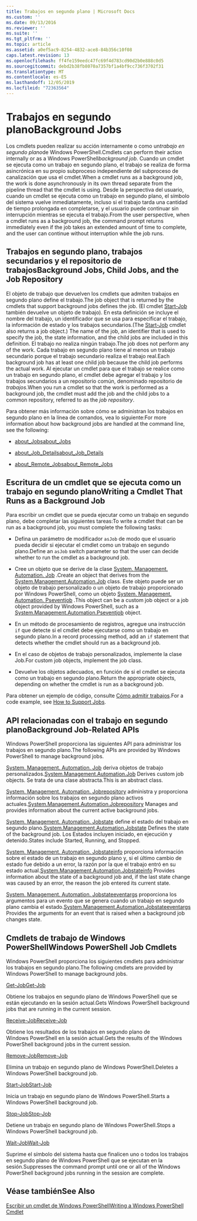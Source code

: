 ```yaml
---
title: Trabajos en segundo plano | Microsoft Docs
ms.custom: ''
ms.date: 09/13/2016
ms.reviewer: ''
ms.suite: ''
ms.tgt_pltfrm: ''
ms.topic: article
ms.assetid: a0ef5ac9-8254-4832-ace8-84b356c10f08
caps.latest.revision: 13
ms.openlocfilehash: ff4fe159eedc47fc69f4d783cd90d2b0e888c0d5
ms.sourcegitcommit: debd2b38fb8070a7357bf1a4bf9cc736f3702f31
ms.translationtype: MT
ms.contentlocale: es-ES
ms.lasthandoff: 12/05/2019
ms.locfileid: "72363564"
---
```

# <a name="background-jobs"></a><span data-ttu-id="1321c-102">Trabajos en segundo plano</span><span class="sxs-lookup"><span data-stu-id="1321c-102">Background Jobs</span></span>

<span data-ttu-id="1321c-103">Los cmdlets pueden realizar su acción internamente o como un*trabajo en segundo plano*de Windows PowerShell.</span><span class="sxs-lookup"><span data-stu-id="1321c-103">Cmdlets can perform their action internally or as a Windows PowerShell*background job*.</span></span> <span data-ttu-id="1321c-104">Cuando un cmdlet se ejecuta como un trabajo en segundo plano, el trabajo se realiza de forma asincrónica en su propio subproceso independiente del subproceso de canalización que usa el cmdlet.</span><span class="sxs-lookup"><span data-stu-id="1321c-104">When a cmdlet runs as a background job, the work is done asynchronously in its own thread separate from the pipeline thread that the cmdlet is using.</span></span> <span data-ttu-id="1321c-105">Desde la perspectiva del usuario, cuando un cmdlet se ejecuta como un trabajo en segundo plano, el símbolo del sistema vuelve inmediatamente, incluso si el trabajo tarda una cantidad de tiempo prolongada en completarse, y el usuario puede continuar sin interrupción mientras se ejecuta el trabajo.</span><span class="sxs-lookup"><span data-stu-id="1321c-105">From the user perspective, when a cmdlet runs as a background job, the command prompt returns immediately even if the job takes an extended amount of time to complete, and the user can continue without interruption while the job runs.</span></span>

## <a name="background-jobs-child-jobs-and-the-job-repository"></a><span data-ttu-id="1321c-106">Trabajos en segundo plano, trabajos secundarios y el repositorio de trabajos</span><span class="sxs-lookup"><span data-stu-id="1321c-106">Background Jobs, Child Jobs, and the Job Repository</span></span>

<span data-ttu-id="1321c-107">El objeto de trabajo que devuelven los cmdlets que admiten trabajos en segundo plano define el trabajo.</span><span class="sxs-lookup"><span data-stu-id="1321c-107">The job object that is returned by the cmdlets that support background jobs defines the job.</span></span> <span data-ttu-id="1321c-108">(El cmdlet [Start-Job](/powershell/module/Microsoft.PowerShell.Core/Start-Job) también devuelve un objeto de trabajo). En esta definición se incluye el nombre del trabajo, un identificador que se usa para especificar el trabajo, la información de estado y los trabajos secundarios.</span><span class="sxs-lookup"><span data-stu-id="1321c-108">(The [Start-Job](/powershell/module/Microsoft.PowerShell.Core/Start-Job) cmdlet also returns a job object.) The name of the job, an identifier that is used to specify the job, the state information, and the child jobs are included in this definition.</span></span> <span data-ttu-id="1321c-109">El trabajo no realiza ningún trabajo.</span><span class="sxs-lookup"><span data-stu-id="1321c-109">The job does not perform any of the work.</span></span> <span data-ttu-id="1321c-110">Cada trabajo en segundo plano tiene al menos un trabajo secundario porque el trabajo secundario realiza el trabajo real.</span><span class="sxs-lookup"><span data-stu-id="1321c-110">Each background job has at least one child job because the child job performs the actual work.</span></span> <span data-ttu-id="1321c-111">Al ejecutar un cmdlet para que el trabajo se realice como un trabajo en segundo plano, el cmdlet debe agregar el trabajo y los trabajos secundarios a un repositorio común, denominado repositorio de *trabajos*.</span><span class="sxs-lookup"><span data-stu-id="1321c-111">When you run a cmdlet so that the work is performed as a background job, the cmdlet must add the job and the child jobs to a common repository, referred to as the *job repository*.</span></span>

<span data-ttu-id="1321c-112">Para obtener más información sobre cómo se administran los trabajos en segundo plano en la línea de comandos, vea lo siguiente:</span><span class="sxs-lookup"><span data-stu-id="1321c-112">For more information about how background jobs are handled at the command line, see the following:</span></span>

- [<span data-ttu-id="1321c-113">about_Jobs</span><span class="sxs-lookup"><span data-stu-id="1321c-113">about_Jobs</span></span>](/powershell/module/microsoft.powershell.core/about/about_jobs)

- [<span data-ttu-id="1321c-114">about_Job_Details</span><span class="sxs-lookup"><span data-stu-id="1321c-114">about_Job_Details</span></span>](/powershell/module/microsoft.powershell.core/about/about_job_details)

- [<span data-ttu-id="1321c-115">about_Remote_Jobs</span><span class="sxs-lookup"><span data-stu-id="1321c-115">about_Remote_Jobs</span></span>](/powershell/module/microsoft.powershell.core/about/about_remote_jobs)

## <a name="writing-a-cmdlet-that-runs-as-a-background-job"></a><span data-ttu-id="1321c-116">Escritura de un cmdlet que se ejecuta como un trabajo en segundo plano</span><span class="sxs-lookup"><span data-stu-id="1321c-116">Writing a Cmdlet That Runs as a Background Job</span></span>

<span data-ttu-id="1321c-117">Para escribir un cmdlet que se pueda ejecutar como un trabajo en segundo plano, debe completar las siguientes tareas:</span><span class="sxs-lookup"><span data-stu-id="1321c-117">To write a cmdlet that can be run as a background job, you must complete the following tasks:</span></span>

- <span data-ttu-id="1321c-118">Defina un parámetro de modificador `asJob` de modo que el usuario pueda decidir si ejecutar el cmdlet como un trabajo en segundo plano.</span><span class="sxs-lookup"><span data-stu-id="1321c-118">Define an `asJob` switch parameter so that the user can decide whether to run the cmdlet as a background job.</span></span>

- <span data-ttu-id="1321c-119">Cree un objeto que se derive de la clase [System. Management. Automation. Job](/dotnet/api/System.Management.Automation.Job) .</span><span class="sxs-lookup"><span data-stu-id="1321c-119">Create an object that derives from the [System.Management.Automation.Job](/dotnet/api/System.Management.Automation.Job) class.</span></span> <span data-ttu-id="1321c-120">Este objeto puede ser un objeto de trabajo personalizado o un objeto de trabajo proporcionado por Windows PowerShell, como un objeto [System. Management. Automation. Pseventjob](/dotnet/api/System.Management.Automation.PSEventJob) .</span><span class="sxs-lookup"><span data-stu-id="1321c-120">This object can be a custom job object or a job object provided by Windows PowerShell, such as a [System.Management.Automation.Pseventjob](/dotnet/api/System.Management.Automation.PSEventJob) object.</span></span>

- <span data-ttu-id="1321c-121">En un método de procesamiento de registros, agregue una instrucción `if` que detecte si el cmdlet debe ejecutarse como un trabajo en segundo plano.</span><span class="sxs-lookup"><span data-stu-id="1321c-121">In a record processing method, add an `if` statement that detects whether the cmdlet should run as a background job.</span></span>

- <span data-ttu-id="1321c-122">En el caso de objetos de trabajo personalizados, implemente la clase Job.</span><span class="sxs-lookup"><span data-stu-id="1321c-122">For custom job objects, implement the job class.</span></span>

- <span data-ttu-id="1321c-123">Devuelve los objetos adecuados, en función de si el cmdlet se ejecuta como un trabajo en segundo plano.</span><span class="sxs-lookup"><span data-stu-id="1321c-123">Return the appropriate objects, depending on whether the cmdlet is run as a background job.</span></span>

<span data-ttu-id="1321c-124">Para obtener un ejemplo de código, consulte [Cómo admitir trabajos](./how-to-support-jobs.md).</span><span class="sxs-lookup"><span data-stu-id="1321c-124">For a code example, see [How to Support Jobs](./how-to-support-jobs.md).</span></span>

## <a name="background-job-related-apis"></a><span data-ttu-id="1321c-125">API relacionadas con el trabajo en segundo plano</span><span class="sxs-lookup"><span data-stu-id="1321c-125">Background Job-Related APIs</span></span>

<span data-ttu-id="1321c-126">Windows PowerShell proporciona las siguientes API para administrar los trabajos en segundo plano.</span><span class="sxs-lookup"><span data-stu-id="1321c-126">The following APIs are provided by Windows PowerShell to manage background jobs.</span></span>

<span data-ttu-id="1321c-127">[System. Management. Automation. Job](/dotnet/api/System.Management.Automation.Job) deriva objetos de trabajo personalizados.</span><span class="sxs-lookup"><span data-stu-id="1321c-127">[System.Management.Automation.Job](/dotnet/api/System.Management.Automation.Job) Derives custom job objects.</span></span> <span data-ttu-id="1321c-128">Se trata de una clase abstracta.</span><span class="sxs-lookup"><span data-stu-id="1321c-128">This is an abstract class.</span></span>

<span data-ttu-id="1321c-129">[System. Management. Automation. Jobrepository](/dotnet/api/System.Management.Automation.JobRepository) administra y proporciona información sobre los trabajos en segundo plano activos actuales.</span><span class="sxs-lookup"><span data-stu-id="1321c-129">[System.Management.Automation.Jobrepository](/dotnet/api/System.Management.Automation.JobRepository) Manages and provides information about the current active background jobs.</span></span>

<span data-ttu-id="1321c-130">[System. Management. Automation. Jobstate](/dotnet/api/System.Management.Automation.JobState) define el estado del trabajo en segundo plano.</span><span class="sxs-lookup"><span data-stu-id="1321c-130">[System.Management.Automation.Jobstate](/dotnet/api/System.Management.Automation.JobState) Defines the state of the background job.</span></span> <span data-ttu-id="1321c-131">Los Estados incluyen iniciado, en ejecución y detenido.</span><span class="sxs-lookup"><span data-stu-id="1321c-131">States include Started, Running, and Stopped.</span></span>

<span data-ttu-id="1321c-132">[System. Management. Automation. Jobstateinfo](/dotnet/api/System.Management.Automation.JobStateInfo) proporciona información sobre el estado de un trabajo en segundo plano y, si el último cambio de estado fue debido a un error, la razón por la que el trabajo entró en su estado actual.</span><span class="sxs-lookup"><span data-stu-id="1321c-132">[System.Management.Automation.Jobstateinfo](/dotnet/api/System.Management.Automation.JobStateInfo) Provides information about the state of a background job and, if the last state change was caused by an error, the reason the job entered its current state.</span></span>

<span data-ttu-id="1321c-133">[System. Management. Automation. Jobstateeventargs](/dotnet/api/System.Management.Automation.JobStateEventArgs) proporciona los argumentos para un evento que se genera cuando un trabajo en segundo plano cambia el estado.</span><span class="sxs-lookup"><span data-stu-id="1321c-133">[System.Management.Automation.Jobstateeventargs](/dotnet/api/System.Management.Automation.JobStateEventArgs) Provides the arguments for an event that is raised when a background job changes state.</span></span>

## <a name="windows-powershell-job-cmdlets"></a><span data-ttu-id="1321c-134">Cmdlets de trabajo de Windows PowerShell</span><span class="sxs-lookup"><span data-stu-id="1321c-134">Windows PowerShell Job Cmdlets</span></span>

<span data-ttu-id="1321c-135">Windows PowerShell proporciona los siguientes cmdlets para administrar los trabajos en segundo plano.</span><span class="sxs-lookup"><span data-stu-id="1321c-135">The following cmdlets are provided by Windows PowerShell to manage background jobs.</span></span>

[<span data-ttu-id="1321c-136">Get-Job</span><span class="sxs-lookup"><span data-stu-id="1321c-136">Get-Job</span></span>](/powershell/module/Microsoft.PowerShell.Core/Get-Job)

<span data-ttu-id="1321c-137">Obtiene los trabajos en segundo plano de Windows PowerShell que se están ejecutando en la sesión actual.</span><span class="sxs-lookup"><span data-stu-id="1321c-137">Gets Windows PowerShell background jobs that are running in the current session.</span></span>

[<span data-ttu-id="1321c-138">Receive-Job</span><span class="sxs-lookup"><span data-stu-id="1321c-138">Receive-Job</span></span>](/powershell/module/Microsoft.PowerShell.Core/Receive-Job)

<span data-ttu-id="1321c-139">Obtiene los resultados de los trabajos en segundo plano de Windows PowerShell en la sesión actual.</span><span class="sxs-lookup"><span data-stu-id="1321c-139">Gets the results of the Windows PowerShell background jobs in the current session.</span></span>

[<span data-ttu-id="1321c-140">Remove-Job</span><span class="sxs-lookup"><span data-stu-id="1321c-140">Remove-Job</span></span>](/powershell/module/Microsoft.PowerShell.Core/Remove-Job)

<span data-ttu-id="1321c-141">Elimina un trabajo en segundo plano de Windows PowerShell.</span><span class="sxs-lookup"><span data-stu-id="1321c-141">Deletes a Windows PowerShell background job.</span></span>

[<span data-ttu-id="1321c-142">Start-Job</span><span class="sxs-lookup"><span data-stu-id="1321c-142">Start-Job</span></span>](/powershell/module/Microsoft.PowerShell.Core/Start-Job)

<span data-ttu-id="1321c-143">Inicia un trabajo en segundo plano de Windows PowerShell.</span><span class="sxs-lookup"><span data-stu-id="1321c-143">Starts a Windows PowerShell background job.</span></span>

[<span data-ttu-id="1321c-144">Stop-Job</span><span class="sxs-lookup"><span data-stu-id="1321c-144">Stop-Job</span></span>](/powershell/module/Microsoft.PowerShell.Core/Stop-Job)

<span data-ttu-id="1321c-145">Detiene un trabajo en segundo plano de Windows PowerShell.</span><span class="sxs-lookup"><span data-stu-id="1321c-145">Stops a Windows PowerShell background job.</span></span>

[<span data-ttu-id="1321c-146">Wait-Job</span><span class="sxs-lookup"><span data-stu-id="1321c-146">Wait-Job</span></span>](/powershell/module/Microsoft.PowerShell.Core/Wait-Job)

<span data-ttu-id="1321c-147">Suprime el símbolo del sistema hasta que finalicen uno o todos los trabajos en segundo plano de Windows PowerShell que se ejecutan en la sesión.</span><span class="sxs-lookup"><span data-stu-id="1321c-147">Suppresses the command prompt until one or all of the Windows PowerShell background jobs running in the session are complete.</span></span>

## <a name="see-also"></a><span data-ttu-id="1321c-148">Véase también</span><span class="sxs-lookup"><span data-stu-id="1321c-148">See Also</span></span>

[<span data-ttu-id="1321c-149">Escribir un cmdlet de Windows PowerShell</span><span class="sxs-lookup"><span data-stu-id="1321c-149">Writing a Windows PowerShell Cmdlet</span></span>](./writing-a-windows-powershell-cmdlet.md)
